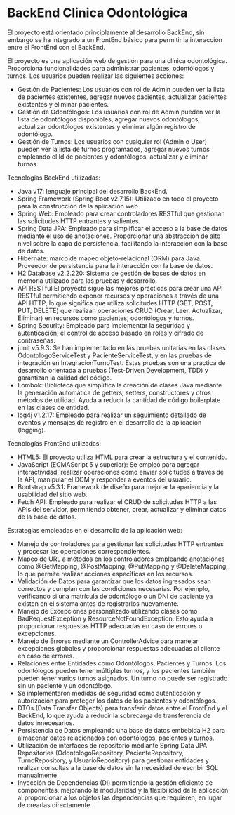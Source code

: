 # BackEnd Clinica Odontológica

El proyecto está orientado principlamente al desarrollo BackEnd, sin embargo se ha integrado a un FrontEnd básico para permitir la interacción entre el FrontEnd con el BackEnd.

El proyecto es una aplicación web de gestión para una clínica odontológica. Proporciona funcionalidades para administrar pacientes, odontólogos y turnos. Los usuarios pueden realizar las siguientes acciones:
- Gestión de Pacientes: Los usuarios con rol de Admin pueden ver la lista de pacientes existentes, agregar nuevos pacientes, actualizar pacientes existentes y eliminar pacientes.
- Gestión de Odontólogos: Los usuarios con rol de Admin pueden ver la lista de odontólogos disponibles, agregar nuevos odontólogos, actualizar odontólogos existentes y eliminar algún registro de odontólogo.
- Gestión de Turnos: Los usuarios con cualquier rol (Admin o User) pueden ver la lista de turnos programados, agregar nuevos turnos empleando el Id de pacientes y odontólogos, actualizar y eliminar turnos.
  

Tecnologías BackEnd utilizadas:
- Java v17: lenguaje principal del desarrollo BackEnd.
- Spring Framework (Spring Boot v2.7.15): Utilizado en todo el proyecto para la construcción de la aplicación web
- Spring Web: Empleado para crear controladores RESTful que gestionan las solicitudes HTTP entrantes y salientes.
- Spring Data JPA: Empleado para simplificar el acceso a la base de datos mediante el uso de anotaciones. Proporcionar una abstracción de alto nivel sobre la capa de persistencia, facilitando la interacción con la base de datos.
- Hibernate: marco de mapeo objeto-relacional (ORM) para Java. Proveedor de persistencia para la interacción con la base de datos.
- H2 Database v2.2.220: Sistema de gestión de bases de datos en memoria utilizado para las pruebas y desarrollo.
- API RESTful:El proyecto sigue las mejores prácticas para crear una API RESTful permitiendo exponer recursos y operaciones a través de una API HTTP, lo que significa que utiliza solicitudes HTTP (GET, POST, PUT, DELETE) que realizan operaciones CRUD (Crear, Leer, Actualizar, Eliminar) en recursos como pacientes, odontólogos y turnos.
- Spring Security: Empleado para implementar la seguridad y autenticación, el control de acceso basado en roles y cifrado de contraseñas.
- junit v5.9.3: Se han implementado en las pruebas unitarias en las clases OdontologoServiceTest y PacienteServiceTest, y en las pruebas de integración en IntegracionTurnoTest. Estas pruebas son una práctica de desarrollo orientada a pruebas (Test-Driven Development, TDD) y garantizan la calidad del código.
- Lombok: Biblioteca que simplifica la creación de clases Java mediante la generación automática de getters, setters, constructores y otros métodos de utilidad. Ayuda a reducir la cantidad de código boilerplate en las clases de entidad.
- log4j v1.2.17: Empleado para realizar un seguimiento detallado de eventos y mensajes de registro en el desarrollo de la aplicación (logging).

Tecnologías FrontEnd utilizadas:
- HTML5: El proyecto utiliza HTML para crear la estructura y el contenido.
- JavaScript (ECMAScript 5 y superior): Se empleó para agregar interactividad, realizar operaciones como enviar solicitudes a través de la API, manipular el DOM y responder a eventos del usuario.
- Bootstrap v5.3.1: Framework de diseño para mejorar la apariencia y la usabilidad del sitio web.
- Fetch API: Empleado para realizar el CRUD de solicitudes HTTP a las APIs del servidor, permitiendo obtener, crear, actualizar y eliminar datos de la base de datos.

Estrategias empleadas en el desarrollo de la aplicación web:

- Manejo de controladores para gestionar las solicitudes HTTP entrantes y procesar las operaciones correspondientes.
- Mapeo de URL a métodos en los controladores empleando anotaciones como @GetMapping, @PostMapping, @PutMapping y @DeleteMapping, lo que permite realizar acciones específicas en los recursos.
- Validación de Datos para garantizar que los datos ingresados sean correctos y cumplan con las condiciones necesarias. Por ejemplo, verificando si una matrícula de odontólogo o un DNI de paciente ya existen en el sistema antes de registrarlos nuevamente.
- Manejo de Excepciones personalizado utilizando clases como BadRequestException y ResourceNotFoundException. Esto ayuda a proporcionar respuestas HTTP adecuadas en caso de errores o excepciones.
- Manejo de Errores mediante un ControllerAdvice para manejar excepciones globales y proporcionar respuestas adecuadas al cliente en caso de errores.
- Relaciones entre Entidades como Odontólogos, Pacientes y Turnos. Los odontólogos pueden tener múltiples turnos, y los pacientes también pueden tener varios turnos asignados. Un turno no puede ser registrado sin un paciente y un odontólogo.
- Se implementaron medidas de seguridad como autenticación y autorización para proteger los datos de los pacientes y odontólogos.
- DTOs (Data Transfer Objects) para transferir datos entre el FrontEnd y el BackEnd, lo que ayuda a reducir la sobrecarga de transferencia de datos innecesarios.
- Persistencia de Datos empleando una base de datos embebida H2 para almacenar datos relacionados con odontólogos, pacientes y turnos.
- Utilización de interfaces de repositorio mediante Spring Data JPA Repositories (OdontologoRepository, PacienteRepository, TurnoRepository, y UsuarioRepository) para gestionar entidades y realizar consultas a la base de datos sin la necesidad de escribir SQL manualmente.
- Inyección de Dependencias (DI) permitiendo la gestión eficiente de componentes, mejorando la modularidad y la flexibilidad de la aplicación al proporcionar a los objetos las dependencias que requieren, en lugar de crearlas directamente.
